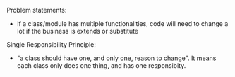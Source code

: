 Problem statements:
- if a class/module has multiple functionalities, code will need to change a lot if the business is extends or substitute

Single Responsibility Principle:
- "a class should have one, and only one, reason to change". It means each class only does one thing, and has one responsibity.